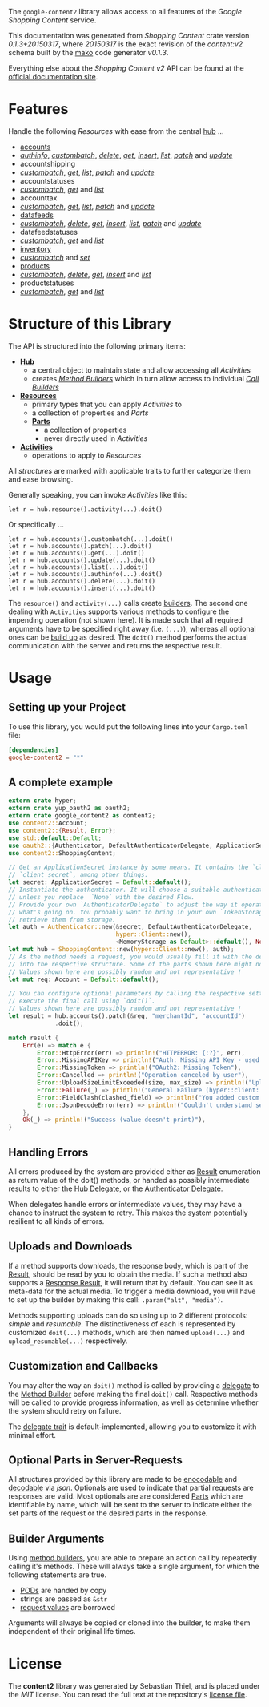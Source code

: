 <!---
DO NOT EDIT !
This file was generated automatically from 'src/mako/api/README.md.mako'
DO NOT EDIT !
-->
The `google-content2` library allows access to all features of the *Google Shopping Content* service.

This documentation was generated from *Shopping Content* crate version *0.1.3+20150317*, where *20150317* is the exact revision of the *content:v2* schema built by the [mako](http://www.makotemplates.org/) code generator *v0.1.3*.

Everything else about the *Shopping Content* *v2* API can be found at the
[official documentation site](https://developers.google.com/shopping-content/v2/).
# Features

Handle the following *Resources* with ease from the central [hub](http://byron.github.io/google-apis-rs/google-content2/struct.ShoppingContent.html) ... 

* [accounts](http://byron.github.io/google-apis-rs/google-content2/struct.Account.html)
 * [*authinfo*](http://byron.github.io/google-apis-rs/google-content2/struct.AccountAuthinfoCall.html), [*custombatch*](http://byron.github.io/google-apis-rs/google-content2/struct.AccountCustombatchCall.html), [*delete*](http://byron.github.io/google-apis-rs/google-content2/struct.AccountDeleteCall.html), [*get*](http://byron.github.io/google-apis-rs/google-content2/struct.AccountGetCall.html), [*insert*](http://byron.github.io/google-apis-rs/google-content2/struct.AccountInsertCall.html), [*list*](http://byron.github.io/google-apis-rs/google-content2/struct.AccountListCall.html), [*patch*](http://byron.github.io/google-apis-rs/google-content2/struct.AccountPatchCall.html) and [*update*](http://byron.github.io/google-apis-rs/google-content2/struct.AccountUpdateCall.html)
* accountshipping
 * [*custombatch*](http://byron.github.io/google-apis-rs/google-content2/struct.AccountshippingCustombatchCall.html), [*get*](http://byron.github.io/google-apis-rs/google-content2/struct.AccountshippingGetCall.html), [*list*](http://byron.github.io/google-apis-rs/google-content2/struct.AccountshippingListCall.html), [*patch*](http://byron.github.io/google-apis-rs/google-content2/struct.AccountshippingPatchCall.html) and [*update*](http://byron.github.io/google-apis-rs/google-content2/struct.AccountshippingUpdateCall.html)
* accountstatuses
 * [*custombatch*](http://byron.github.io/google-apis-rs/google-content2/struct.AccountstatuseCustombatchCall.html), [*get*](http://byron.github.io/google-apis-rs/google-content2/struct.AccountstatuseGetCall.html) and [*list*](http://byron.github.io/google-apis-rs/google-content2/struct.AccountstatuseListCall.html)
* accounttax
 * [*custombatch*](http://byron.github.io/google-apis-rs/google-content2/struct.AccounttaxCustombatchCall.html), [*get*](http://byron.github.io/google-apis-rs/google-content2/struct.AccounttaxGetCall.html), [*list*](http://byron.github.io/google-apis-rs/google-content2/struct.AccounttaxListCall.html), [*patch*](http://byron.github.io/google-apis-rs/google-content2/struct.AccounttaxPatchCall.html) and [*update*](http://byron.github.io/google-apis-rs/google-content2/struct.AccounttaxUpdateCall.html)
* [datafeeds](http://byron.github.io/google-apis-rs/google-content2/struct.Datafeed.html)
 * [*custombatch*](http://byron.github.io/google-apis-rs/google-content2/struct.DatafeedCustombatchCall.html), [*delete*](http://byron.github.io/google-apis-rs/google-content2/struct.DatafeedDeleteCall.html), [*get*](http://byron.github.io/google-apis-rs/google-content2/struct.DatafeedGetCall.html), [*insert*](http://byron.github.io/google-apis-rs/google-content2/struct.DatafeedInsertCall.html), [*list*](http://byron.github.io/google-apis-rs/google-content2/struct.DatafeedListCall.html), [*patch*](http://byron.github.io/google-apis-rs/google-content2/struct.DatafeedPatchCall.html) and [*update*](http://byron.github.io/google-apis-rs/google-content2/struct.DatafeedUpdateCall.html)
* datafeedstatuses
 * [*custombatch*](http://byron.github.io/google-apis-rs/google-content2/struct.DatafeedstatuseCustombatchCall.html), [*get*](http://byron.github.io/google-apis-rs/google-content2/struct.DatafeedstatuseGetCall.html) and [*list*](http://byron.github.io/google-apis-rs/google-content2/struct.DatafeedstatuseListCall.html)
* [inventory](http://byron.github.io/google-apis-rs/google-content2/struct.Inventory.html)
 * [*custombatch*](http://byron.github.io/google-apis-rs/google-content2/struct.InventoryCustombatchCall.html) and [*set*](http://byron.github.io/google-apis-rs/google-content2/struct.InventorySetCall.html)
* [products](http://byron.github.io/google-apis-rs/google-content2/struct.Product.html)
 * [*custombatch*](http://byron.github.io/google-apis-rs/google-content2/struct.ProductCustombatchCall.html), [*delete*](http://byron.github.io/google-apis-rs/google-content2/struct.ProductDeleteCall.html), [*get*](http://byron.github.io/google-apis-rs/google-content2/struct.ProductGetCall.html), [*insert*](http://byron.github.io/google-apis-rs/google-content2/struct.ProductInsertCall.html) and [*list*](http://byron.github.io/google-apis-rs/google-content2/struct.ProductListCall.html)
* productstatuses
 * [*custombatch*](http://byron.github.io/google-apis-rs/google-content2/struct.ProductstatuseCustombatchCall.html), [*get*](http://byron.github.io/google-apis-rs/google-content2/struct.ProductstatuseGetCall.html) and [*list*](http://byron.github.io/google-apis-rs/google-content2/struct.ProductstatuseListCall.html)




# Structure of this Library

The API is structured into the following primary items:

* **[Hub](http://byron.github.io/google-apis-rs/google-content2/struct.ShoppingContent.html)**
    * a central object to maintain state and allow accessing all *Activities*
    * creates [*Method Builders*](http://byron.github.io/google-apis-rs/google-content2/trait.MethodsBuilder.html) which in turn
      allow access to individual [*Call Builders*](http://byron.github.io/google-apis-rs/google-content2/trait.CallBuilder.html)
* **[Resources](http://byron.github.io/google-apis-rs/google-content2/trait.Resource.html)**
    * primary types that you can apply *Activities* to
    * a collection of properties and *Parts*
    * **[Parts](http://byron.github.io/google-apis-rs/google-content2/trait.Part.html)**
        * a collection of properties
        * never directly used in *Activities*
* **[Activities](http://byron.github.io/google-apis-rs/google-content2/trait.CallBuilder.html)**
    * operations to apply to *Resources*

All *structures* are marked with applicable traits to further categorize them and ease browsing.

Generally speaking, you can invoke *Activities* like this:

```Rust,ignore
let r = hub.resource().activity(...).doit()
```

Or specifically ...

```ignore
let r = hub.accounts().custombatch(...).doit()
let r = hub.accounts().patch(...).doit()
let r = hub.accounts().get(...).doit()
let r = hub.accounts().update(...).doit()
let r = hub.accounts().list(...).doit()
let r = hub.accounts().authinfo(...).doit()
let r = hub.accounts().delete(...).doit()
let r = hub.accounts().insert(...).doit()
```

The `resource()` and `activity(...)` calls create [builders][builder-pattern]. The second one dealing with `Activities` 
supports various methods to configure the impending operation (not shown here). It is made such that all required arguments have to be 
specified right away (i.e. `(...)`), whereas all optional ones can be [build up][builder-pattern] as desired.
The `doit()` method performs the actual communication with the server and returns the respective result.

# Usage

## Setting up your Project

To use this library, you would put the following lines into your `Cargo.toml` file:

```toml
[dependencies]
google-content2 = "*"
```

## A complete example

```Rust
extern crate hyper;
extern crate yup_oauth2 as oauth2;
extern crate google_content2 as content2;
use content2::Account;
use content2::{Result, Error};
use std::default::Default;
use oauth2::{Authenticator, DefaultAuthenticatorDelegate, ApplicationSecret, MemoryStorage};
use content2::ShoppingContent;

// Get an ApplicationSecret instance by some means. It contains the `client_id` and 
// `client_secret`, among other things.
let secret: ApplicationSecret = Default::default();
// Instantiate the authenticator. It will choose a suitable authentication flow for you, 
// unless you replace  `None` with the desired Flow.
// Provide your own `AuthenticatorDelegate` to adjust the way it operates and get feedback about 
// what's going on. You probably want to bring in your own `TokenStorage` to persist tokens and
// retrieve them from storage.
let auth = Authenticator::new(&secret, DefaultAuthenticatorDelegate,
                              hyper::Client::new(),
                              <MemoryStorage as Default>::default(), None);
let mut hub = ShoppingContent::new(hyper::Client::new(), auth);
// As the method needs a request, you would usually fill it with the desired information
// into the respective structure. Some of the parts shown here might not be applicable !
// Values shown here are possibly random and not representative !
let mut req: Account = Default::default();

// You can configure optional parameters by calling the respective setters at will, and
// execute the final call using `doit()`.
// Values shown here are possibly random and not representative !
let result = hub.accounts().patch(&req, "merchantId", "accountId")
             .doit();

match result {
    Err(e) => match e {
        Error::HttpError(err) => println!("HTTPERROR: {:?}", err),
        Error::MissingAPIKey => println!("Auth: Missing API Key - used if there are no scopes"),
        Error::MissingToken => println!("OAuth2: Missing Token"),
        Error::Cancelled => println!("Operation canceled by user"),
        Error::UploadSizeLimitExceeded(size, max_size) => println!("Upload size too big: {} of {}", size, max_size),
        Error::Failure(_) => println!("General Failure (hyper::client::Response doesn't print)"),
        Error::FieldClash(clashed_field) => println!("You added custom parameter which is part of builder: {:?}", clashed_field),
        Error::JsonDecodeError(err) => println!("Couldn't understand server reply - maybe API needs update: {:?}", err),
    },
    Ok(_) => println!("Success (value doesn't print)"),
}

```
## Handling Errors

All errors produced by the system are provided either as [Result](http://byron.github.io/google-apis-rs/google-content2/enum.Result.html) enumeration as return value of 
the doit() methods, or handed as possibly intermediate results to either the 
[Hub Delegate](http://byron.github.io/google-apis-rs/google-content2/trait.Delegate.html), or the [Authenticator Delegate](http://byron.github.io/google-apis-rs/google-content2/../yup-oauth2/trait.AuthenticatorDelegate.html).

When delegates handle errors or intermediate values, they may have a chance to instruct the system to retry. This 
makes the system potentially resilient to all kinds of errors.

## Uploads and Downloads
If a method supports downloads, the response body, which is part of the [Result](http://byron.github.io/google-apis-rs/google-content2/enum.Result.html), should be
read by you to obtain the media.
If such a method also supports a [Response Result](http://byron.github.io/google-apis-rs/google-content2/trait.ResponseResult.html), it will return that by default.
You can see it as meta-data for the actual media. To trigger a media download, you will have to set up the builder by making
this call: `.param("alt", "media")`.

Methods supporting uploads can do so using up to 2 different protocols: 
*simple* and *resumable*. The distinctiveness of each is represented by customized 
`doit(...)` methods, which are then named `upload(...)` and `upload_resumable(...)` respectively.

## Customization and Callbacks

You may alter the way an `doit()` method is called by providing a [delegate](http://byron.github.io/google-apis-rs/google-content2/trait.Delegate.html) to the 
[Method Builder](http://byron.github.io/google-apis-rs/google-content2/trait.CallBuilder.html) before making the final `doit()` call. 
Respective methods will be called to provide progress information, as well as determine whether the system should 
retry on failure.

The [delegate trait](http://byron.github.io/google-apis-rs/google-content2/trait.Delegate.html) is default-implemented, allowing you to customize it with minimal effort.

## Optional Parts in Server-Requests

All structures provided by this library are made to be [enocodable](http://byron.github.io/google-apis-rs/google-content2/trait.RequestValue.html) and 
[decodable](http://byron.github.io/google-apis-rs/google-content2/trait.ResponseResult.html) via *json*. Optionals are used to indicate that partial requests are responses 
are valid.
Most optionals are are considered [Parts](http://byron.github.io/google-apis-rs/google-content2/trait.Part.html) which are identifiable by name, which will be sent to 
the server to indicate either the set parts of the request or the desired parts in the response.

## Builder Arguments

Using [method builders](http://byron.github.io/google-apis-rs/google-content2/trait.CallBuilder.html), you are able to prepare an action call by repeatedly calling it's methods.
These will always take a single argument, for which the following statements are true.

* [PODs][wiki-pod] are handed by copy
* strings are passed as `&str`
* [request values](http://byron.github.io/google-apis-rs/google-content2/trait.RequestValue.html) are borrowed

Arguments will always be copied or cloned into the builder, to make them independent of their original life times.

[wiki-pod]: http://en.wikipedia.org/wiki/Plain_old_data_structure
[builder-pattern]: http://en.wikipedia.org/wiki/Builder_pattern
[google-go-api]: https://github.com/google/google-api-go-client

# License
The **content2** library was generated by Sebastian Thiel, and is placed 
under the *MIT* license.
You can read the full text at the repository's [license file][repo-license].

[repo-license]: https://github.com/Byron/google-apis-rs/LICENSE.md
